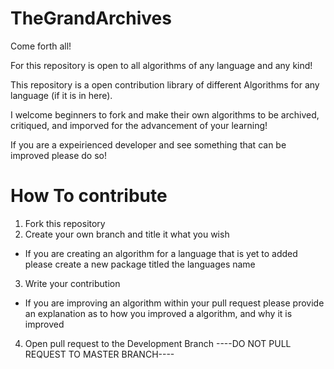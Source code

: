 # TheGrandArchives
Come forth all! 

For this repository is open to all algorithms of any language and any kind!

This repository is a open contribution library of different Algorithms for any language (if it is in here).

I welcome beginners to fork and make their own algorithms to be archived, critiqued, and imporved for the advancement of 
your learning!

If you are a expeirienced developer and see something that can be improved please do so!

# How To contribute
1. Fork this repository
2. Create your own branch and title it what you wish
  - If you are creating an algorithm for a language that is yet to added please create a new package titled the languages name
3. Write your contribution
  - If you are improving an algorithm within your pull request please provide an explanation as to how you improved a algorithm, and why it is improved
4. Open pull request to the Development Branch ----DO NOT PULL REQUEST TO MASTER BRANCH----
